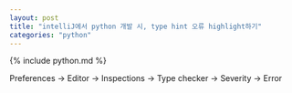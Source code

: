 ```yaml
---
layout: post
title: "intelliJ에서 python 개발 시, type hint 오류 highlight하기"
categories: "python"
---
```


{% include python.md %}

Preferences -> Editor -> Inspections -> Type checker -> Severity -> Error
